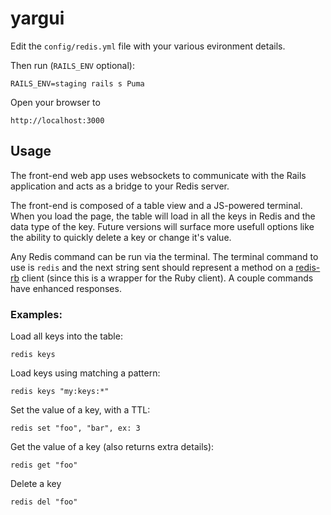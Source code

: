 # yargui

Edit the `config/redis.yml` file with your various evironment details.

Then run (`RAILS_ENV` optional):

    RAILS_ENV=staging rails s Puma

Open your browser to

    http://localhost:3000


## Usage

The front-end web app uses websockets to communicate with the Rails application and acts as a bridge to your Redis server.

The front-end is composed of a table view and a JS-powered terminal. When you load the page, the table will load in all the keys in Redis and the data type of the key. Future versions will surface more usefull options like the ability to quickly delete a key or change it's value.

Any Redis command can be run via the terminal. The terminal command to use is `redis` and the next string sent should represent a method on a [redis-rb](https://github.com/redis/redis-rb/blob/master/lib/redis.rb) client (since this is a wrapper for the Ruby client). A couple commands have enhanced responses.


### Examples:

Load all keys into the table:

    redis keys

Load keys using matching a pattern:

    redis keys "my:keys:*"

Set the value of a key, with a TTL:

    redis set "foo", "bar", ex: 3

Get the value of a key (also returns extra details):

    redis get "foo"

Delete a key

    redis del "foo"

